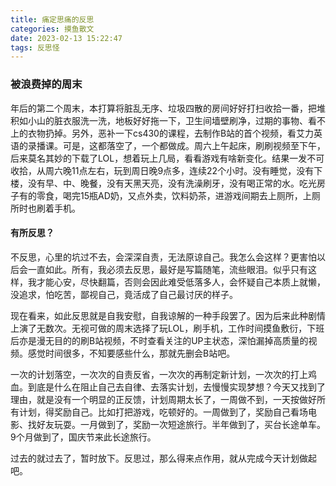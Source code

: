 ```yaml
---
title: 痛定思痛的反思
categories: 摸鱼散文
date: 2023-02-13 15:22:47
tags: 反思怪
---
```


### 被浪费掉的周末

年后的第二个周末，本打算将脏乱无序、垃圾四散的房间好好打扫收拾一番，把堆积如小山的脏衣服洗一洗，地板好好拖一下，卫生间墙壁刷净，过期的事物、看不上的衣物扔掉。另外，恶补一下cs430的课程，去制作B站的首个视频，看艾力英语的录播课。可是，这都落空了，一个都做成。周六上午起床，刷刷视频至下午，后来莫名其妙的下载了LOL，想着玩上几局，看看游戏有啥新变化。结果一发不可收拾，从周六晚11点左右，玩到周日晚9点多，连续22个小时。没有睡觉，没有下楼，没有早、中、晚餐，没有天黑天亮，没有洗澡刷牙，没有喝正常的水。吃光房子有的零食，喝完15瓶AD奶，又点外卖，饮料奶茶，进游戏间期去上厕所，上厕所时也刷着手机。

#### 有所反思？

不反思，心里的坑过不去，会深深自责，无法原谅自己。我怎么会这样？更害怕以后会一直如此。所有，我必须去反思，最好是写篇随笔，流些眼泪。似乎只有这样，我才能心安，尽快翻篇，否则会因此难受低落多人，会怀疑自己本质上就懒，没追求，怕吃苦，鄙视自己，竟活成了自己最讨厌的样子。

现在看来，如此反思就是自我安慰，自我谅解的一种手段罢了。因为后来此种剧情上演了无数次。无视可做的周末选择了玩LOL，刷手机，工作时间摸鱼敷衍，下班后亦是漫无目的的刷B站视频，不时查看关注的UP主状态，深怕漏掉高质量的视频。感觉时间很多，不知要感些什么，那就先删会B站吧。

一次的计划落空，一次次的自责反省，一次次的再制定新计划，一次次的打上鸡血。到底是什么在阻止自己去自律、去落实计划，去慢慢实现梦想？今天又找到了理由，就是没有一个明显的正反馈，计划周期太长了，一周做不到，一天按做好所有计划，得奖励自己。比如打把游戏，吃顿好的。一周做到了，奖励自己看场电影、找好友玩耍。一月做到了，奖励一次短途旅行。半年做到了，买台长途单车。9个月做到了，国庆节来此长途旅行。

过去的就过去了，暂时放下。反思过，那么得来点作用，就从完成今天计划做起吧。









































